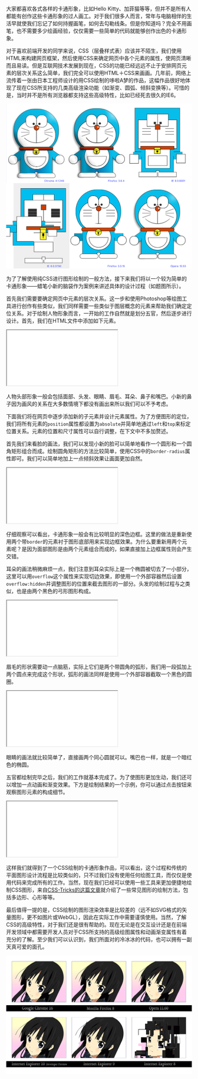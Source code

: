 大家都喜欢各式各样的卡通形象，比如Hello Kitty、加菲猫等等，但并不是所有人都能有创作这些卡通形象的过人画工。对于我们很多人而言，常年与电脑相伴的生活早就使我们忘记了如何持握画笔，如何去勾勒线条。但是你知道吗？完全不用画笔，也不需要多少绘画经验，仅仅需要一些简单的代码就能够创作出色的卡通形象。

对于喜欢前端开发的同学来说，CSS（层叠样式表）应该并不陌生，我们使用HTML来构建网页框架，然后使用CSS来确定网页中各个元素的属性，使网页清晰而且易读。但是互联网技术发展到现在，CSS的功能已经远远不止于安排网页元素的层次关系这么简单，我们完全可以使用HTML＋CSS来画画。几年前，网络上流传着一张由日本工程师设计的用CSS绘制的哆啦A梦的作品，这幅作品很好地体现了现在CSS所支持的几类高级渲染功能（如渐变、圆弧、倾斜变换等）。可惜的是，当时并不是所有浏览器都支持这些高级特性，比如已经死去很久的IE6。

![在各种浏览器中用CSS绘制的哆啦A梦](Images/9b31ac026ac7edecc1595a95591d3f07.png)

为了了解使用纯CSS进行图形绘制的一般方法，接下来我们将以一个较为简单的卡通形象——蜡笔小新的脑袋作为案例来讲述具体的设计过程（如题图所示）。

首先我们需要要确定网页中元素的层次关系。这一步和使用Photoshop等绘图工具进行创作有些类似，我们同样需要一些类似于图层概念的元素来帮助我们确定定位关系。对于绘制人物形象而言，一开始的工作自然就是划分五官，然后逐步进行设计。首先，我们在HTML文件中添加如下元素。

<iframe src="//jsfiddle.net/shinoring/sqx5fp3e/embedded/html/"></iframe>

人物头部形象一般会包括面部、头发、眼睛、眉毛、耳朵、鼻子和嘴巴。小新的鼻子因为画风的关系在大多数情境下都没有画出来所以我们可以不予考虑。

下面我们将在网页中逐步添加新的子元素并设计元素属性。为了方便图形的定位，我们将所有元素的`position`属性都设置为`absolute`并简单地通过`left`和`top`来标定位置关系。元素的位置和尺寸属性可以自行调整，在下文中不多加赘述。

首先我们来看脸的画法，我们可以发现小新的脸可以简单地看作一个圆形和一个圆角矩形组合而成。绘制圆角矩形的方法比较简单，使用CSS中的`border-radius`属性即可。我们可以简单地加上一点倾斜效果让画面更加自然。

<iframe src="//jsfiddle.net/shinoring/fxmffLr5/4/embedded/css,result/"></iframe>

仔细观察可以看出，卡通形象一般会有比较明显的深色边框。这里的做法是重新使用两个带`border`的元素衬于图形底部用来实现边框效果。为什么要重新用两个元素呢？是因为面部图形是由两个元素组合而成的，如果直接加上边框属性则会产生交错。

耳朵的画法稍微麻烦一点，我们注意到耳朵实际上是一个椭圆被切去了一小部分，这里可以用`overflow`这个属性来实现切边效果，即使用一个外部容器然后设置`overflow:hidden`并调整图形的位置来截去图形的一部分。头发的绘制过程与之类似，也是由两个黑色的弓形图形构成。

<iframe src="//jsfiddle.net/shinoring/m22xLq6w/2/embedded/css,result/"></iframe>

眉毛的形状需要动一点脑筋，实际上它们是两个带圆角的弧形，我们用一段弧加上两个圆点来完成这个形状，弧形的画法同样是使用一个外部容器截取一个黑色的圆圈。

<iframe src="//jsfiddle.net/shinoring/scfwejtn/1/embedded/css,result/"></iframe>

眼睛的画法就比较简单了，直接画两个同心圆就可以。嘴巴也一样，就是一个暗红色的椭圆。

五官都绘制完毕之后，我们的工作就基本完成了。为了使图形更加生动，我们还可以增加一点动画和渐变效果。下方是绘制结果的一个示例，你可以通过点击按钮来观察图形元素的构成细节。

<iframe src="//jsfiddle.net/shinoring/jf1hpnn9/1/embedded/result/"></iframe>

这样我们就得到了一个CSS绘制的卡通形象作品，可以看出，这个过程和传统的平面图形设计流程是比较类似的，只不过我们没有使用任何绘图工具，而仅仅是使用代码来完成所有的工作。当然，现在我们已经可以使用一些工具来更加便捷地绘制CSS图形，来自[CSS-Tricks的这篇文章](//css-tricks.com/examples/ShapesOfCSS/)就介绍了一些常见图形的绘制方法，包括多边形、心形等等。

最后值得一提的是，CSS绘制的图形渲染效率是比较差的（远不如SVG格式的矢量图形，更不如图片或WebGL），因此在实际工作中需要谨慎使用。当然，了解CSS的高级特性，对于我们还是很有帮助的。现在无论是在交互设计还是在前端开发领域中都需要开发人员对于CSS所支持的高级绘图属性和动画渐变属性有着充分的了解。至少我们可以认识到，我们所面对的冷冰冰的代码，也可以拥有一副天真可爱的面孔。

![](Images/30f28d43d0b1deb9acc0877cfde01a28.png)